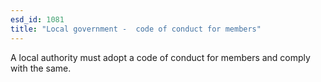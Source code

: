 ```yaml
---
esd_id: 1081
title: "Local government -  code of conduct for members"
---
```


A local authority must adopt a code of conduct for members and comply with the same.

